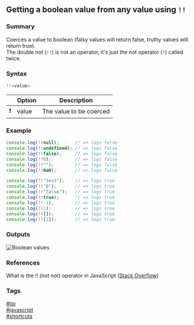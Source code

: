 ## Getting a boolean value from any value using `!!`

### Summary
Coerces a value to boolean (falsy values will return false, truthy values will return true).  
The double not (`!!`) is not an operator, it's just the not operator (`!`) called twice. 

### Syntax
```javascript
!!<value>
```

|               | Option | Description             |
| :-----------: | ------ | ----------------------- |
| :exclamation: | value  | The value to be coerced |

### Example
```javascript
console.log(!!null);      // => logs false
console.log(!!undefined); // => logs false
console.log(!!false);     // => logs false
console.log(!!0);         // => logs false
console.log(!!"");        // => logs false
console.log(!!NaN);       // => logs false

console.log(!!"test");    // => logs true
console.log(!!"0");       // => logs true
console.log(!!"false");   // => logs true
console.log(!!true);      // => logs true
console.log(!!-1);        // => logs true
console.log(!!1);         // => logs true
console.log(!![]);        // => logs true
console.log(!![1]);       // => logs true
```

### Outputs
![Boolean values](https://cloud.githubusercontent.com/assets/19519411/17992181/d31b8114-6b0a-11e6-8ef7-3e44dbf0b044.png)

### References
What is the !! (not not) operator in JavaScript \([Stack Overflow](http://stackoverflow.com/questions/784929/what-is-the-not-not-operator-in-javascript/784946#784946)\)

### Tags
[#tip](../../tips.md)  
[#javascript](../javascript.md)  
[#shortcuts](shortcuts.md)